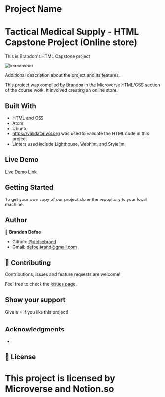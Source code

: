 # Project Name
Tactical Medical Supply - HTML Capstone Project (Online store)
=======

This is Brandon's HTML Capstone project

![screenshot](images/screenshot.png)

Additional description about the project and its features.

This project was compiled by Brandon in the Microverse HTML/CSS section of the course work. It involved creating an online store.

## Built With

- HTML and CSS
- Atom
- Ubuntu
- https://validator.w3.org was used to validate the HTML code in this project
- Linters used include Lighthouse, Webhint, and Stylelint


## Live Demo

[Live Demo Link](https://raw.githack.com/defoebrand/HTML-Capstone-Project/working-branch/home.html)


## Getting Started

To get your own copy of our project clone the repository to your local machine.


## Author

👤 **Brandon Defoe**

- Github: [@defoebrand](https://github.com/defoebrand)
- Gmail: defoe.brand@gmail.com


## 🤝 Contributing

Contributions, issues and feature requests are welcome!

Feel free to check the [issues page](issues/).

## Show your support

Give a ⭐️ if you like this project!

## Acknowledgments

-

## 📝 License

This project is licensed by Microverse and Notion.so
=======
